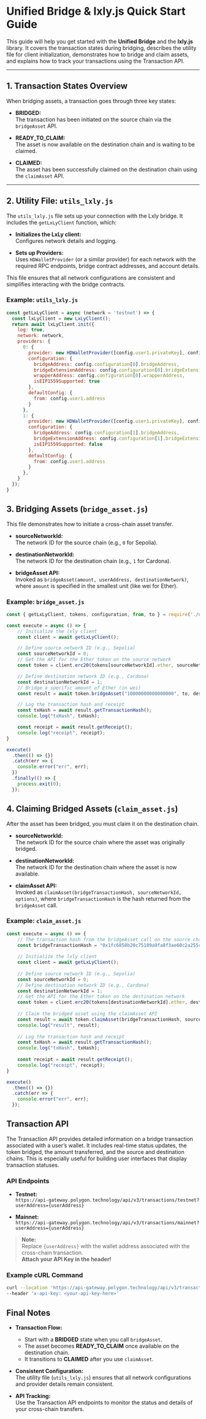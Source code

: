 # Unified Bridge & lxly.js Quick Start Guide

This guide will help you get started with the **Unified Bridge** and the **lxly.js** library. It covers the transaction states during bridging, describes the utility file for client initialization, demonstrates how to bridge and claim assets, and explains how to track your transactions using the Transaction API.

---

## 1. Transaction States Overview

When bridging assets, a transaction goes through three key states:

- **BRIDGED:**  
  The transaction has been initiated on the source chain via the `bridgeAsset` API.

- **READY_TO_CLAIM:**  
  The asset is now available on the destination chain and is waiting to be claimed.

- **CLAIMED:**  
  The asset has been successfully claimed on the destination chain using the `claimAsset` API.

---

## 2. Utility File: `utils_lxly.js`

The `utils_lxly.js` file sets up your connection with the Lxly bridge. It includes the `getLxLyClient` function, which:

- **Initializes the LxLy client:**  
  Configures network details and logging.

- **Sets up Providers:**  
  Uses `HDWalletProvider` (or a similar provider) for each network with the required RPC endpoints, bridge contract addresses, and account details.

This file ensures that all network configurations are consistent and simplifies interacting with the bridge contracts.

### Example: `utils_lxly.js`
```javascript
const getLxLyClient = async (network = 'testnet') => {
  const lxLyClient = new LxLyClient();
  return await lxLyClient.init({
    log: true,
    network: network,
    providers: {
      0: {
        provider: new HDWalletProvider([config.user1.privateKey], config.configuration[0].rpc),
        configuration: {
          bridgeAddress: config.configuration[0].bridgeAddress,
          bridgeExtensionAddress: config.configuration[0].bridgeExtensionAddress,
          wrapperAddress: config.configuration[0].wrapperAddress,
          isEIP1559Supported: true
        },
        defaultConfig: {
          from: config.user1.address
        }
      },
      1: {
        provider: new HDWalletProvider([config.user1.privateKey], config.configuration[1].rpc),
        configuration: {
          bridgeAddress: config.configuration[1].bridgeAddress,
          bridgeExtensionAddress: config.configuration[1].bridgeExtensionAddress,
          isEIP1559Supported: false
        },
        defaultConfig: {
          from: config.user1.address
        }
      },
    }
  });
}
```
## 3. Bridging Assets (`bridge_asset.js`)

This file demonstrates how to initiate a cross-chain asset transfer.

- **sourceNetworkId:**  
  The network ID for the source chain (e.g., `0` for Sepolia).

- **destinationNetworkId:**  
  The network ID for the destination chain (e.g., `1` for Cardona).

- **bridgeAsset API:**  
  Invoked as `bridgeAsset(amount, userAddress, destinationNetwork)`, where `amount` is specified in the smallest unit (like wei for Ether).

### Example: `bridge_asset.js`
```javascript
const { getLxLyClient, tokens, configuration, from, to } = require('./utils/utils_lxly');

const execute = async () => {
    // Initialize the lxly client
    const client = await getLxLyClient();

    // Define source network ID (e.g., Sepolia)
    const sourceNetworkId = 0;
    // Get the API for the Ether token on the source network
    const token = client.erc20(tokens[sourceNetworkId].ether, sourceNetworkId);

    // Define destination network ID (e.g., Cardona)
    const destinationNetworkId = 1;
    // Bridge a specific amount of Ether (in wei)
    const result = await token.bridgeAsset("10000000000000000", to, destinationNetworkId);

    // Log the transaction hash and receipt
    const txHash = await result.getTransactionHash();
    console.log("txHash", txHash);

    const receipt = await result.getReceipt();
    console.log("receipt", receipt);
}

execute()
  .then(() => {})
  .catch(err => {
    console.error("err", err);
  })
  .finally(() => {
    process.exit(0);
  });
```
 
## 4. Claiming Bridged Assets (`claim_asset.js`)

After the asset has been bridged, you must claim it on the destination chain.

- **sourceNetworkId:**  
  The network ID for the source chain where the asset was originally bridged.

- **destinationNetworkId:**  
  The network ID for the destination chain where the asset is now available.

- **claimAsset API:**  
  Invoked as `claimAsset(bridgeTransactionHash, sourceNetworkId, options)`, where `bridgeTransactionHash` is the hash returned from the `bridgeAsset` call.

### Example: `claim_asset.js`
```javascript
const execute = async () => {
    // The transaction hash from the bridgeAsset call on the source chain
    const bridgeTransactionHash = "0x1fc6858b20c75189a9fa8f3ae60c2a255cc3c41a058781f33daa57fc0f80b81a";
		
    // Initialize the lxly client
    const client = await getLxLyClient();
    
    // Define source network ID (e.g., Sepolia)
    const sourceNetworkId = 0;
    // Define destination network ID (e.g., Cardona)
    const destinationNetworkId = 1;
    // Get the API for the Ether token on the destination network
    const token = client.erc20(tokens[destinationNetworkId].ether, destinationNetworkId);
    
    // Claim the bridged asset using the claimAsset API
    const result = await token.claimAsset(bridgeTransactionHash, sourceNetworkId, { returnTransaction: false });
    console.log("result", result);
    
    // Log the transaction hash and receipt
    const txHash = await result.getTransactionHash();
    console.log("txHash", txHash);
    
    const receipt = await result.getReceipt();
    console.log("receipt", receipt);
}

execute()
  .then(() => {})
  .catch(err => {
    console.error("err", err);
  });
```

## Transaction API

The Transaction API provides detailed information on a bridge transaction associated with a user’s wallet. It includes real-time status updates, the token bridged, the amount transferred, and the source and destination chains. This is especially useful for building user interfaces that display transaction statuses.

### API Endpoints

- **Testnet:**  
  `https://api-gateway.polygon.technology/api/v3/transactions/testnet?userAddress={userAddress}`

- **Mainnet:**  
  `https://api-gateway.polygon.technology/api/v3/transactions/mainnet?userAddress={userAddress}`

> **Note:**  
> Replace `{userAddress}` with the wallet address associated with the cross-chain transaction.  
> **Attach your API Key in the header!**

### Example cURL Command

```bash
curl --location 'https://api-gateway.polygon.technology/api/v3/transactions/mainnet?userAddress={userAddress}' \
--header 'x-api-key: <your-api-key-here>'
```

## Final Notes

- **Transaction Flow:**
  - Start with a **BRIDGED** state when you call `bridgeAsset`.
  - The asset becomes **READY_TO_CLAIM** once available on the destination chain.
  - It transitions to **CLAIMED** after you use `claimAsset`.

- **Consistent Configuration:**  
  The utility file (`utils_lxly.js`) ensures that all network configurations and provider details remain consistent.

- **API Tracking:**  
  Use the Transaction API endpoints to monitor the status and details of your cross-chain transfers.
